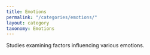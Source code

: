 ```yaml
---
title: Emotions
permalink: "/categories/emotions/"
layout: category
taxonomy: Emotions
---
```


Studies examining factors influencing various emotions.
